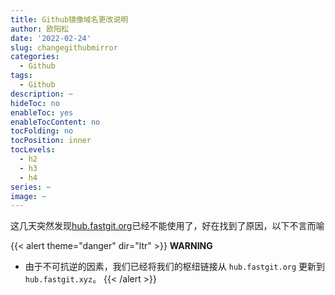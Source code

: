 ```yaml
---
title: Github镜像域名更改说明
author: 欧阳松
date: '2022-02-24'
slug: changegithubmirror
categories:
  - Github
tags:
  - Github
description: ~
hideToc: no
enableToc: yes
enableTocContent: no
tocFolding: no
tocPosition: inner
tocLevels:
  - h2
  - h3
  - h4
series: ~
image: ~
---
```


这几天突然发现[hub.fastgit.org](https://hub.fastgit.org/)已经不能使用了，好在找到了原因，以下不言而喻

{{<   alert theme="danger" dir="ltr" >}} 
**WARNING**
- 由于不可抗逆的因素，我们已经将我们的枢纽链接从 `hub.fastgit.org` 更新到 `hub.fastgit.xyz`。
{{< /alert >}}
